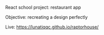 React school project: restaurant app

Objective: recreating a design perfectly

Live:  https://lunatiqqc.github.io/raptorhouse/
